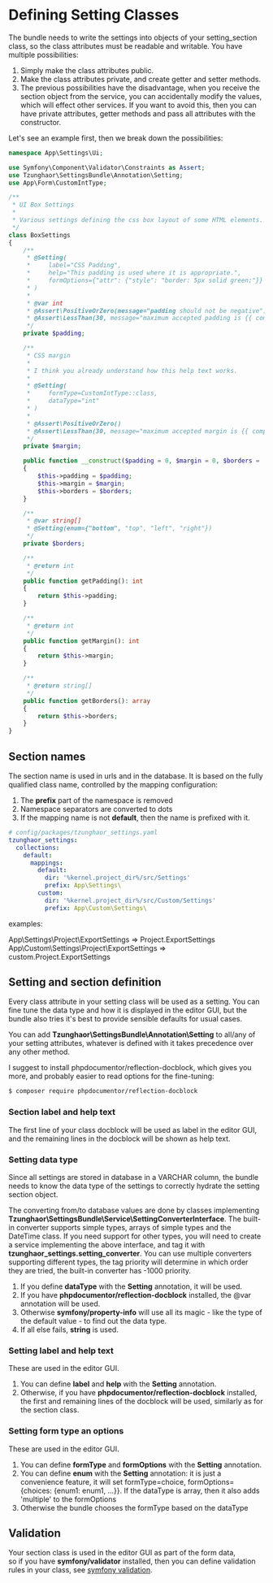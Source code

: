 Defining Setting Classes
========================

The bundle needs to write the settings into objects of your setting_section class,
so the class attributes must be readable and writable. You have multiple 
possibilities:

1. Simply make the class attributes public.
2. Make the class attributes private, and create getter and setter methods.
3. The previous possibilities have the disadvantage, when you receive the section
   object from the service, you can accidentally modify the values, which will
   effect other services. If you want to avoid this, then you can have private 
   attributes, getter methods and pass all attributes with the constructor. 

Let's see an example first, then we break down the possibilities:

```php
namespace App\Settings\Ui;

use Symfony\Component\Validator\Constraints as Assert;
use Tzunghaor\SettingsBundle\Annotation\Setting;
use App\Form\CustomIntType;

/**
 * UI Box Settings
 *
 * Various settings defining the css box layout of some HTML elements.
 */
class BoxSettings
{
    /**
     * @Setting(
     *     label="CSS Padding",
     *     help="This padding is used where it is appropriate.",
     *     formOptions={"attr": {"style": "border: 5px solid green;"}}
     * )
     *
     * @var int
     * @Assert\PositiveOrZero(message="padding should not be negative")
     * @Assert\LessThan(30, message="maximum accepted padding is {{ compared_value }} pixel")
     */
    private $padding;

    /**
     * CSS margin
     *
     * I think you already understand how this help text works.
     *
     * @Setting(
     *     formType=CustomIntType::class,
     *     dataType="int"
     * )
     *
     * @Assert\PositiveOrZero()
     * @Assert\LessThan(30, message="maximum accepted margin is {{ compared_value }} pixel")
     */
    private $margin;

    public function __construct($padding = 0, $margin = 0, $borders = [])
    {
        $this->padding = $padding;
        $this->margin = $margin;
        $this->borders = $borders;
    }

    /**
     * @var string[]
     * @Setting(enum={"bottom", "top", "left", "right"})
     */
    private $borders;

    /**
     * @return int
     */
    public function getPadding(): int
    {
        return $this->padding;
    }

    /**
     * @return int
     */
    public function getMargin(): int
    {
        return $this->margin;
    }

    /**
     * @return string[]
     */
    public function getBorders(): array
    {
        return $this->borders;
    }
}
```



Section names
-------------

The section name is used in urls and in the database. It is 
based on the fully qualified class name, controlled by
the mapping configuration:

1. The **prefix** part of the namespace is removed
1. Namespace separators are converted to dots
1. If the mapping name is not **default**, then the name is prefixed with it.

```yaml
# config/packages/tzunghaor_settings.yaml
tzunghaor_settings:
  collections:
    default:
      mappings:
        default:
          dir: '%kernel.project_dir%/src/Settings'
          prefix: App\Settings\
        custom:
          dir: '%kernel.project_dir%/src/Custom/Settings'
          prefix: App\Custom\Settings\
```

examples:

App\Settings\Project\ExportSettings => Project.ExportSettings  
App\Custom\Settings\Project\ExportSettings => custom.Project.ExportSettings

Setting and section definition
------------------------------

Every class attribute in your setting class will be used as a setting.
You can fine tune the data type and how it is displayed in the editor GUI, but
the bundle also tries it's best to provide sensible defaults for usual cases.

You can add **Tzunghaor\SettingsBundle\Annotation\Setting** to all/any of your
setting attributes, whatever is defined with it takes precedence over any other
method.

I suggest to install phpdocumentor/reflection-docblock, which gives you more, and 
probably easier to read options for the fine-tuning:

```bash
$ composer require phpdocumentor/reflection-docblock
```

### Section label and help text

The first line of your class docblock will be used as label in the editor GUI, and
the remaining lines in the docblock will be shown as help text.

### Setting data type

Since all settings are stored in database in a VARCHAR column, the bundle 
needs to know the data type of the settings to correctly hydrate the
setting section object.

The converting from/to database values are done by classes implementing
**Tzunghaor\SettingsBundle\Service\SettingConverterInterface**. The built-in
converter supports simple types, arrays of simple types and the DateTime class. 
If you need support for other types, you will need to create a service implementing
the above interface, and tag it with **tzunghaor_settings.setting_converter**. You
can use multiple converters supporting different types, the tag priority will
determine in which order they are tried, the built-in converter has -1000 priority. 

1. If you define **dataType** with the **Setting** annotation, it will be used.
2. If you have **phpdocumentor/reflection-docblock** installed, the @var annotation
   will be used.
3. Otherwise **symfony/property-info** will use all its magic - like the type of
   the default value - to find out the data type.
4. If all else fails, **string** is used.

### Setting label and help text

These are used in the editor GUI.

1. You can define **label** and **help** with the **Setting** annotation.
2. Otherwise, if you have **phpdocumentor/reflection-docblock** installed,
   the first and remaining lines of the docblock will be used, similarly as
   for the section class.
   
### Setting form type an options

These are used in the editor GUI.

1. You can define **formType** and **formOptions** with the **Setting** annotation.
2. You can define **enum** with the **Setting** annotation: it is just a convenience
   feature, it will set formType=choice, 
   formOptions={choices: {enum1: enum1, ...}}. If the dataType is array, then it 
   also adds 'multiple' to the formOptions
3. Otherwise the bundle chooses the formType based on the dataType

Validation
----------

Your section class is used in the editor GUI as part of the form data,  
so if you have **symfony/validator** installed, then you can define validation
rules in your class, 
see [symfony validation](https://symfony.com/doc/current/validation.html).
